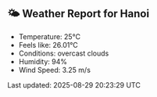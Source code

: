 <!-- WEATHER-START -->
## 🌤 Weather Report for Hanoi

- Temperature: 25°C
- Feels like: 26.01°C
- Conditions: overcast clouds
- Humidity: 94%
- Wind Speed: 3.25 m/s

Last updated: 2025-08-29 20:23:29 UTC
<!-- WEATHER-END -->
